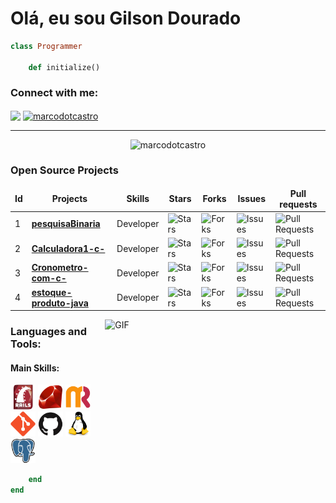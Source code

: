  # Olá, eu sou Gilson Dourado
 
```ruby 
class Programmer

	def initialize() 
```

<p align="left">
    <h3 align="left">Connect with me:</h3>
    <a href="https://www.linkedin.com/in/gilson-dourado-a0a4481a6/" target="_blank"><img align="center" src="https://github.com/marcodotcastro/marcodotcastro/blob/master/linkedin.png?raw=true"  width="40" target="_blank"/></a>
    <a href="https://t.me/Gilson_Dourado" target="_blank"><img align="center" src="https://github.com/marcodotcastro/marcodotcastro/blob/master/telegram.png?raw=true" alt="marcodotcastro" height="30" width="40"/></a>
    
</p>

---

<p align="center"> <img src="https://komarev.com/ghpvc/?username=marcodotcastro" alt="marcodotcastro" /> </p>


<h3>Open Source Projects</h3>
<table>
    <thead align="center">
        <tr border: none;>
            <td><b>Id</b></td>
	    <td><b>Projects</b></td>
	    <td><b>Skills</b></td>
            <td><b>Stars</b></td>
            <td><b>Forks</b></td>
            <td><b>Issues</b></td>
            <td><b>Pull requests</b></td>
        </tr>
    </thead>
    <tbody>
	<tr>
		<td>1</td>
            	<td><a href="https://https://github.com/Gilson-Dourado10/pesquisaBinaria.git"><b>pesquisaBinaria</b></a></td>
		<td>Developer</td>
            	<td><img alt="Stars" src="https://img.shields.io/github/stars/Gilson-Dourado/pesquisaBinaria?style=flat-square&labelColor=343b41" /></td>
            	<td><img alt="Forks" src="https://img.shields.io/github/forks/Gilson-Dourado/pesquisaBinaria?style=flat-square&labelColor=343b41" /></td>
            	<td><img alt="Issues" src="https://img.shields.io/github/issues/Gilson-Dourado/pesquisaBinaria?style=flat-square&labelColor=343b41" /></td>
            	<td><img alt="Pull Requests" src="https://img.shields.io/github/issues-pr/Gilson-Dourado/pesquisaBinaria?style=flat-square&labelColor=343b41" /></td>
        </tr>
        <tr>
		<td>2</td>
		<td><a href=https://github.com/https://github.com/Gilson-Dourado10/Calculadora1-c-.git"><b>Calculadora1-c-</b></a></td>
	 	<td>Developer</td>
	    	<td><img alt="Stars" src="https://img.shields.io/github/stars/Gilson-Dourado10/Calculadora1-c-?style=flat-square&labelColor=343b41" /></td>
            	<td><img alt="Forks" src="https://img.shields.io/github/forks/Gilson-Dourado10/Calculadora1-c-?style=flat-square&labelColor=343b41" /></td>
            	<td><img alt="Issues" src="https://img.shields.io/github/issues/Gilson-Dourado10/Calculadora1-c-?style=flat-square&labelColor=343b41" /></td>
            	<td><img alt="Pull Requests" src="https://img.shields.io/github/issues-pr/Gilson-Dourado10/Calculadora1-c-?style=flat-square&labelColor=343b41" /></td>
        </tr>
        <tr>
		<td>3</td>
            	<td><a href="https://https://github.com/Gilson-Dourado10/Cronometro-com-c-.git"><b>Cronometro-com-c-</b></a></td>
		<td>Developer</td>
            	<td><img alt="Stars" src="https://img.shields.io/github/stars/Gilson-Dourado10/Cronometro-com-c-?style=flat-square&labelColor=343b41" /></td>
            	<td><img alt="Forks" src="https://img.shields.io/github/forks/Gilson-Dourado10/Cronometro-com-c-?style=flat-square&labelColor=343b41" /></td>
            	<td><img alt="Issues" src="https://img.shields.io/github/issues/Gilson-Dourado10/Cronometro-com-c-?style=flat-square&labelColor=343b41" /></td>
            	<td><img alt="Pull Requests" src="https://img.shields.io/github/issues-pr/Gilson-Dourado10/Cronometro-com-c-?style=flat-square&labelColor=343b41" /></td>
        </tr>
	 <tr>
		<td>4</td>
            	<td><a href="https://github.com/https://github.com/Gilson-Dourado10/estoque-produto-java.git"><b>estoque-produto-java</b></a></td>
		<td>Developer</td>
            	<td><img alt="Stars" src="https://img.shields.io/github/stars/Gilson-Dourado10/estoque-produto-java?style=flat-square&labelColor=343b41" /></td>
            	<td><img alt="Forks" src="https://img.shields.io/github/forks/Gilson-Dourado10/estoque-produto-java?style=flat-square&labelColor=343b41" /></td>
            	<td><img alt="Issues" src="https://img.shields.io/github/issues/Gilson-Dourado10/estoque-produto-java?style=flat-square&labelColor=343b41" /></td>
            	<td><img alt="Pull Requests" src="https://img.shields.io/github/issues-pr/Gilson-Dourado10/estoque-produto-java?style=flat-square&labelColor=343b41" /></td>
        </tr>
    </tbody>
</table>

 <img align="right" alt="GIF" src="https://github.com/marcodotcastro/marcodotcastro/blob/master/code.gif?raw=true" width="70%" height="400px" />

<h3 align="left">Languages and Tools:</h3>
    <p align="left">
        <h4 align="left">Main Skills:</h4>
        <a href="https://stackshare.io/rails" target="_blank"><img src="https://github.com/devicons/devicon/raw/master/icons/rails/rails-original-wordmark.svg" alt="rails" width="40" height="40" /></a>
        <a href="https://stackshare.io/ruby" target="_blank"><img src="https://github.com/devicons/devicon/raw/master/icons/ruby/ruby-original.svg" alt="ruby" width="40" height="40" /></a>
        <a href="https://stackshare.io/rubymine" target="_blank"><img src="https://github.com/devicons/devicon/raw/master/icons/rubymine/rubymine-original.svg" alt="java" width="40" height="40" /></a>
        <a href="https://stackshare.io/git" target="_blank"><img src="https://github.com/devicons/devicon/raw/master/icons/git/git-original.svg" alt="git" width="40" height="40" /></a>
        <a href="https://stackshare.io/github" target="_blank"><img src="https://github.com/devicons/devicon/raw/master/icons/github/github-original.svg" alt="github" width="40" height="40" /></a>
        <a href="https://stackshare.io/linux" target="_blank"><img src="https://github.com/devicons/devicon/raw/master/icons/linux/linux-original.svg" alt="linux" width="40" height="40" /></a>
        <a  /></a>
        <a href="https://stackshare.io/postgresql" target="_blank"><img src="https://github.com/devicons/devicon/raw/master/icons/postgresql/postgresql-original.svg" alt="postgresql" width="40"
        <a  /></a>
    </p>

```ruby 
	end 
end 
```



